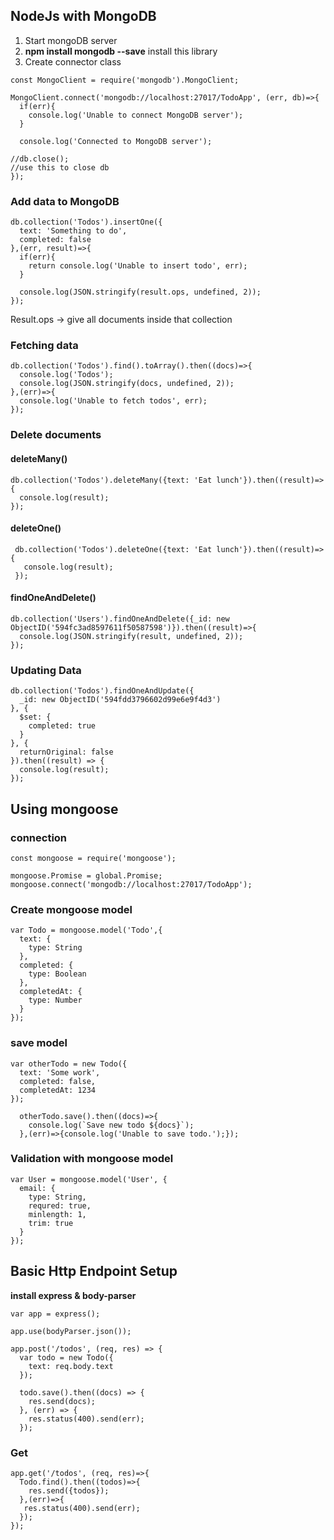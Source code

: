 ## NodeJs with MongoDB


1. Start mongoDB server
2. **npm install mongodb --save** install this library
3. Create connector class

```
const MongoClient = require('mongodb').MongoClient;

MongoClient.connect('mongodb://localhost:27017/TodoApp', (err, db)=>{
  if(err){
    console.log('Unable to connect MongoDB server');
  }

  console.log('Connected to MongoDB server');

//db.close();
//use this to close db
});

```

### Add data to MongoDB

```
db.collection('Todos').insertOne({
  text: 'Something to do',
  completed: false
},(err, result)=>{
  if(err){
    return console.log('Unable to insert todo', err);
  }

  console.log(JSON.stringify(result.ops, undefined, 2));
});

```

Result.ops → give all documents inside that collection

### Fetching data

```
db.collection('Todos').find().toArray().then((docs)=>{
  console.log('Todos');
  console.log(JSON.stringify(docs, undefined, 2));
},(err)=>{
  console.log('Unable to fetch todos', err);
});
```

### Delete documents

#### deleteMany()
```
db.collection('Todos').deleteMany({text: 'Eat lunch'}).then((result)=>{
  console.log(result);
});

```

#### deleteOne()

```
 db.collection('Todos').deleteOne({text: 'Eat lunch'}).then((result)=>{
   console.log(result);
 });

```

#### findOneAndDelete()

```
db.collection('Users').findOneAndDelete({_id: new ObjectID('594fc3ad8597611f50587598')}).then((result)=>{
  console.log(JSON.stringify(result, undefined, 2));
});

```

### Updating Data

```
db.collection('Todos').findOneAndUpdate({
  _id: new ObjectID('594fdd3796602d99e6e9f4d3')
}, {
  $set: {
    completed: true
  }
}, {
  returnOriginal: false
}).then((result) => {
  console.log(result);
});

```


## Using mongoose

### connection

```
const mongoose = require('mongoose');

mongoose.Promise = global.Promise;
mongoose.connect('mongodb://localhost:27017/TodoApp');

```

### Create mongoose model

```
var Todo = mongoose.model('Todo',{
  text: {
    type: String
  },
  completed: {
    type: Boolean
  },
  completedAt: {
    type: Number
  }
});

```

### save model

```
var otherTodo = new Todo({
  text: 'Some work',
  completed: false,
  completedAt: 1234
});

  otherTodo.save().then((docs)=>{
    console.log(`Save new todo ${docs}`);
  },(err)=>{console.log('Unable to save todo.');});

```

### Validation with mongoose model

```
var User = mongoose.model('User', {
  email: {
    type: String,
    requred: true,
    minlength: 1,
    trim: true
  }
});
```

## Basic Http Endpoint Setup

**install express & body-parser**

```
var app = express();

app.use(bodyParser.json());

app.post('/todos', (req, res) => {
  var todo = new Todo({
    text: req.body.text
  });

  todo.save().then((docs) => {
    res.send(docs);
  }, (err) => {
    res.status(400).send(err);
  });
```

### Get

```
app.get('/todos', (req, res)=>{
  Todo.find().then((todos)=>{
    res.send({todos});
  },(err)=>{
   res.status(400).send(err);
  });
});
```
